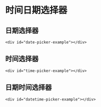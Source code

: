 # 时间日期选择器

## 日期选择器

```html:example
<div id="date-picker-example"></div>
```

## 时间选择器

```html:example
<div id="time-picker-example"></div>
```

## 日期时间选择器

```html:example
<div id="datetime-picker-example"></div>
```
